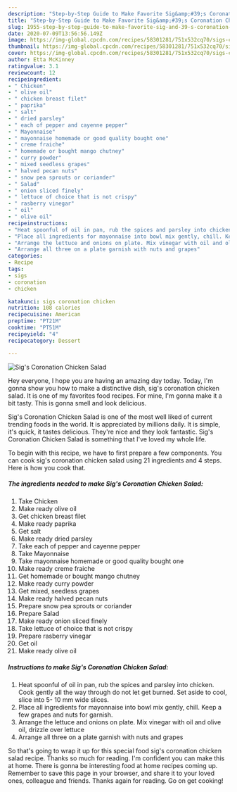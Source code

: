 ```yaml
---
description: "Step-by-Step Guide to Make Favorite Sig&amp;#39;s Coronation Chicken Salad"
title: "Step-by-Step Guide to Make Favorite Sig&amp;#39;s Coronation Chicken Salad"
slug: 1955-step-by-step-guide-to-make-favorite-sig-and-39-s-coronation-chicken-salad
date: 2020-07-09T13:56:56.149Z
image: https://img-global.cpcdn.com/recipes/58301281/751x532cq70/sigs-coronation-chicken-salad-recipe-main-photo.jpg
thumbnail: https://img-global.cpcdn.com/recipes/58301281/751x532cq70/sigs-coronation-chicken-salad-recipe-main-photo.jpg
cover: https://img-global.cpcdn.com/recipes/58301281/751x532cq70/sigs-coronation-chicken-salad-recipe-main-photo.jpg
author: Etta McKinney
ratingvalue: 3.1
reviewcount: 12
recipeingredient:
- " Chicken"
- " olive oil"
- " chicken breast filet"
- " paprika"
- " salt"
- " dried parsley"
- " each of pepper and cayenne pepper"
- " Mayonnaise"
- " mayonnaise homemade or good quality bought one"
- " creme fraiche"
- " homemade or bought mango chutney"
- " curry powder"
- " mixed seedless grapes"
- " halved pecan nuts"
- " snow pea sprouts or coriander"
- " Salad"
- " onion sliced finely"
- " lettuce of choice that is not crispy"
- " rasberry vinegar"
- " oil"
- " olive oil"
recipeinstructions:
- "Heat spoonful of oil in pan, rub the spices and parsley into chicken. Cook gently all the way through do not let get burned. Set aside to cool, slice into 5- 10 mm wide slices."
- "Place all ingredients for mayonnaise into bowl mix gently, chill. Keep a few grapes and nuts for garnish."
- "Arrange the lettuce and onions on plate. Mix vinegar with oil and olive oil, drizzle over lettuce"
- "Arrange all three on a plate garnish with nuts and grapes"
categories:
- Recipe
tags:
- sigs
- coronation
- chicken

katakunci: sigs coronation chicken 
nutrition: 108 calories
recipecuisine: American
preptime: "PT21M"
cooktime: "PT51M"
recipeyield: "4"
recipecategory: Dessert

---
```



![Sig&#39;s Coronation Chicken Salad](https://img-global.cpcdn.com/recipes/58301281/751x532cq70/sigs-coronation-chicken-salad-recipe-main-photo.jpg)

Hey everyone, I hope you are having an amazing day today. Today, I'm gonna show you how to make a distinctive dish, sig&#39;s coronation chicken salad. It is one of my favorites food recipes. For mine, I'm gonna make it a bit tasty. This is gonna smell and look delicious.



Sig&#39;s Coronation Chicken Salad is one of the most well liked of current trending foods in the world. It is appreciated by millions daily. It is simple, it's quick, it tastes delicious. They're nice and they look fantastic. Sig&#39;s Coronation Chicken Salad is something that I've loved my whole life.


To begin with this recipe, we have to first prepare a few components. You can cook sig&#39;s coronation chicken salad using 21 ingredients and 4 steps. Here is how you cook that.

<!--inarticleads1-->

##### The ingredients needed to make Sig&#39;s Coronation Chicken Salad:

1. Take  Chicken
1. Make ready  olive oil
1. Get  chicken breast filet
1. Make ready  paprika
1. Get  salt
1. Make ready  dried parsley
1. Take  each of pepper and cayenne pepper
1. Take  Mayonnaise
1. Take  mayonnaise homemade or good quality bought one
1. Make ready  creme fraiche
1. Get  homemade or bought mango chutney
1. Make ready  curry powder
1. Get  mixed, seedless grapes
1. Make ready  halved pecan nuts
1. Prepare  snow pea sprouts or coriander
1. Prepare  Salad
1. Make ready  onion sliced finely
1. Take  lettuce of choice that is not crispy
1. Prepare  rasberry vinegar
1. Get  oil
1. Make ready  olive oil




<!--inarticleads2-->

##### Instructions to make Sig&#39;s Coronation Chicken Salad:

1. Heat spoonful of oil in pan, rub the spices and parsley into chicken. Cook gently all the way through do not let get burned. Set aside to cool, slice into 5- 10 mm wide slices.
1. Place all ingredients for mayonnaise into bowl mix gently, chill. Keep a few grapes and nuts for garnish.
1. Arrange the lettuce and onions on plate. Mix vinegar with oil and olive oil, drizzle over lettuce
1. Arrange all three on a plate garnish with nuts and grapes




So that's going to wrap it up for this special food sig&#39;s coronation chicken salad recipe. Thanks so much for reading. I'm confident you can make this at home. There is gonna be interesting food at home recipes coming up. Remember to save this page in your browser, and share it to your loved ones, colleague and friends. Thanks again for reading. Go on get cooking!
